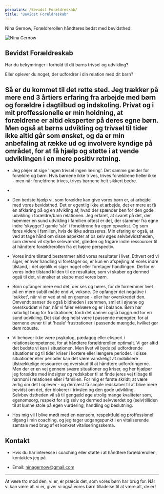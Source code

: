 ```yaml
---
permalink: /Bevidst Forældreskab/
title: "Bevidst Forældreskab"
---
```


Nina Gernow, Forældrerollen håndteres bedst med bevidsthed.

![Nina Gernow](/assets/images/nina-gernow-photo-small01.jpg) 


## Bevidst Forældreskab

Har du bekymringer i forhold til dit barns trivsel og udvikling?

Eller oplever du noget, der udfordrer i din relation med dit barn?

Så er du kommet til det rette sted. Jeg trækker på mere end 3 årtiers erfaring fra arbejde med børn og forældre i dagtilbud og indskoling. Privat og i mit proffessionelle er min holdning, at forældrene er altid eksperter på deres egne børn. Men også at børns udvikling og trivsel til tider ikke altid går som ønsket, og da er min anbefaling at række ud og involvere kyndige på området, for at få hjælp og støtte i at vende udviklingen i en mere positiv retning.
-  
- Jeg plejer at sige 'ingen trivsel ingen læring'. Det samme gælder for forældre og børn. Hvis børnene ikke trives, trives forældrene heller ikke - men når forældrene trives, trives børnene helt sikkert bedre.
- 
- Den bedste hjælp vi, som forældre kan give vores børn er, at arbejde med vores bevidsthed. Det er egentlig ikke et arbejde, det er mere at få en afklaring på og en afvikling af, hvad der spænder ben for den gode udvikling i forældre/barn relationen. Jeg erfaret, at svaret på det, der hæmmer en sund udvikling i familien oftest er det, der stammer fra egne indre 'skygger'/ gamle 'sår' i forældrene fra egen opvækst. Og som føres videre i familien, hvis de ikke adresseres. Min efaring er også, at ved at tage hånd om disse aspekter af os selv øges selvbevidstheden, som derved vil styrke selvværdet, glæden og frigøre indre ressourcer til at håndtere forældrerollen fra et højere perspectiv.

- Vores indre tilstand bestemmer altid vores resultater i livet. Ethvert ord vi siger, enhver handling vi foretager os, er kun en afspejling af vores indre tilstand, i det øjeblik vi siger noget eller foretager handlingen. Derfor er vores indre tilstand kilden til de resultater, som vi skaber og dermed også til det, vi ønsker at skabe med vores børn.

- Børn opfanger mere end det, der ses og høres, for de fornemmer livet på en mere subtil måde end vi, voksne. De opfanger det negative i 'sukket', når vi er ved at nå en grænse - eller har overskredet den. Omvendt sanser de også blidheden i stemmen, smilet i øjnene og overskuddet vi har, når vi føler velvære og er i balance. Børn har naturligt brug for frustrationer, fordi det danner også baggrund for en sund udvikling. Det skal dog helst være i passende mængder, for at børnene evner til at 'heale' frustrationer i passende mængde, hvilket gør dem robuste.

- Vi behøver ikke være psykolog, pædagog eller ekspert i relationskompetence, for at håndtere forældrerollen optimalt. Vi gør altid det bedste vi kan i situationen. Men livet vil byde på udfordrende situationer og til tider kriser i kortere eller længere perioder. I disse situationer eller perioder kan det være vanskeligt at mobilisere tilstrækkelige ressourcer og overskud til at håndtere udfordringerne. Men der er en vej gennem svære situationer og kriser, og her hjælper jeg forældre med indsigter og redskaber til at finde jeres vej tilbage til harmoni i relationen eller i familien. For mig er første skridt; at være ærlig om det I oplever - og dernæst få simple redskaber til at blive mere bevidst om det, der blokerer i trivslen og den gode udvikling. Selvbevidstheden vil så til gengæld øge utrolig mange kvaliteter som, egenomsorg, respekt for sig selv og dermed selvværdet og (selv)tilliden til at kunne stole på egen vurdering, handling og beslutning. 

-  Hos mig vil I blive mødt med en nænsom, respektfuld og proffessionel tilgang i min coaching, og jeg tager udgangspunkt i en vitaliserende samtale med brug af et konkret vitaliseringsskema. 
  

## Kontakt

 - Hvis du har interesse i coaching eller støtte i at håndtere forældrerollen, kontaktes jeg på.
* Email: ninagernow@gmail.com


---

At være tro mod den, vi er, er præcis det, som vores børn har brug for. Når vi kan være alt vi er, giver vi også vores børn tilladelse til at være alt, de er!



